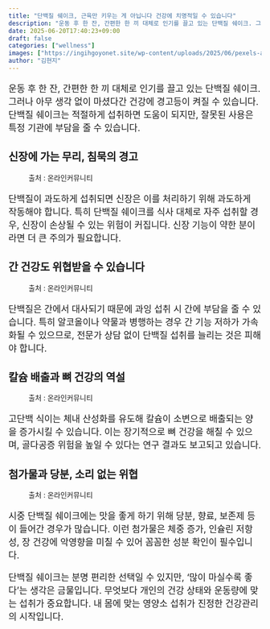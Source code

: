 ```yaml
---
title: "단백질 쉐이크, 근육만 키우는 게 아닙니다 건강에 치명적일 수 있습니다"
description: "운동 후 한 잔, 간편한 한 끼 대체로 인기를 끌고 있는 단백질 쉐이크. 그러나 아무 생각 없이 마셨다간 건강에 경고등이 켜질 수 있습니다. 단백질 쉐이크는 적절하게 섭취하면 도움이 되지만, 잘못된 사용은 특정 기관에 부담을 줄 수 있습니다."
date: 2025-06-20T17:40:23+09:00
draft: false
categories: ["wellness"]
images: ["https://ingihgoyonet.site/wp-content/uploads/2025/06/pexels-andres-ayrton-6551140-670x1024.jpg", "https://ingihgoyonet.site/wp-content/uploads/2025/06/pexels-tara-winstead-7722921-1-1024x683.jpg", "https://ingihgoyonet.site/wp-content/uploads/2025/06/pexels-cottonbro-5723884-1024x683.jpg", "https://ingihgoyonet.site/wp-content/uploads/2025/06/pexels-karolina-grabowska-4378489-1024x683.jpg"]
author: "김현지"
---
```


<p style="font-size:18px">운동 후 한 잔, 간편한 한 끼 대체로 인기를 끌고 있는 단백질 쉐이크. 그러나 아무 생각 없이 마셨다간 건강에 경고등이 켜질 수 있습니다. 단백질 쉐이크는 적절하게 섭취하면 도움이 되지만, 잘못된 사용은 특정 기관에 부담을 줄 수 있습니다.</p> <h2 >신장에 가는 무리, 침묵의 경고</h2> <figure ><img src="https://ingihgoyonet.site/wp-content/uploads/2025/06/pexels-andres-ayrton-6551140-670x1024.jpg" alt="" style="aspect-ratio:16/9;object-fit:cover"/><figcaption >출처 : 온라인커뮤니티</figcaption></figure> <p style="font-size:18px">단백질이 과도하게 섭취되면 신장은 이를 처리하기 위해 과도하게 작동해야 합니다. 특히 단백질 쉐이크를 식사 대체로 자주 섭취할 경우, 신장이 손상될 수 있는 위험이 커집니다. 신장 기능이 약한 분이라면 더 큰 주의가 필요합니다.</p> <h2 >간 건강도 위협받을 수 있습니다</h2> <figure ><img src="https://ingihgoyonet.site/wp-content/uploads/2025/06/pexels-tara-winstead-7722921-1-1024x683.jpg" alt="" style="aspect-ratio:16/9;object-fit:cover"/><figcaption >출처 : 온라인커뮤니티</figcaption></figure> <p style="font-size:18px">단백질은 간에서 대사되기 때문에 과잉 섭취 시 간에 부담을 줄 수 있습니다. 특히 알코올이나 약물과 병행하는 경우 간 기능 저하가 가속화될 수 있으므로, 전문가 상담 없이 단백질 섭취를 늘리는 것은 피해야 합니다.</p> <h2 >칼슘 배출과 뼈 건강의 역설</h2> <figure ><img src="https://ingihgoyonet.site/wp-content/uploads/2025/06/pexels-cottonbro-5723884-1024x683.jpg" alt="" style="aspect-ratio:16/9;object-fit:cover"/><figcaption >출처 : 온라인커뮤니티</figcaption></figure> <p style="font-size:18px">고단백 식이는 체내 산성화를 유도해 칼슘이 소변으로 배출되는 양을 증가시킬 수 있습니다. 이는 장기적으로 뼈 건강을 해칠 수 있으며, 골다공증 위험을 높일 수 있다는 연구 결과도 보고되고 있습니다.</p> <h2 >첨가물과 당분, 소리 없는 위협</h2> <figure ><img src="https://ingihgoyonet.site/wp-content/uploads/2025/06/pexels-karolina-grabowska-4378489-1024x683.jpg" alt="" style="aspect-ratio:16/9;object-fit:cover"/><figcaption >출처 : 온라인커뮤니티</figcaption></figure> <p style="font-size:18px">시중 단백질 쉐이크에는 맛을 좋게 하기 위해 당분, 향료, 보존제 등이 들어간 경우가 많습니다. 이런 첨가물은 체중 증가, 인슐린 저항성, 장 건강에 악영향을 미칠 수 있어 꼼꼼한 성분 확인이 필수입니다.</p> <p style="font-size:18px">단백질 쉐이크는 분명 편리한 선택일 수 있지만, ‘많이 마실수록 좋다’는 생각은 금물입니다. 무엇보다 개인의 건강 상태와 운동량에 맞는 섭취가 중요합니다. 내 몸에 맞는 영양소 섭취가 진정한 건강관리의 시작입니다.</p>